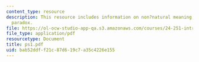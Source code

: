 ```yaml
---
content_type: resource
description: This resource includes information on non?natural meaning, and re?ective
  paradox.
file: https://ol-ocw-studio-app-qa.s3.amazonaws.com/courses/24-251-introduction-to-philosophy-of-language-spring-2006/bab52ddff21c87d619c7a35c4226e155_ps1.pdf
file_type: application/pdf
resourcetype: Document
title: ps1.pdf
uid: bab52ddf-f21c-87d6-19c7-a35c4226e155
---
```


